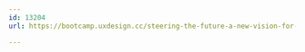 ```yaml
---
id: 13204
url: https://bootcamp.uxdesign.cc/steering-the-future-a-new-vision-for-car-ux-1243843f289d

---
```

